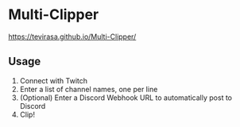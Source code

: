 # Multi-Clipper

https://tevirasa.github.io/Multi-Clipper/

## Usage

1. Connect with Twitch
2. Enter a list of channel names, one per line
3. (Optional) Enter a Discord Webhook URL to automatically post to Discord
4. Clip!
